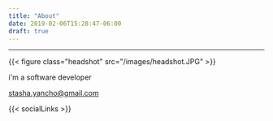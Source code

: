 ```yaml
---
title: "About"
date: 2019-02-06T15:28:47-06:00
draft: true
---
```


---

<!-- ![me](/images/headshot.JPG) -->
{{< figure class="headshot" src="/images/headshot.JPG" >}}

i'm a software developer


stasha.yancho@gmail.com

{{< socialLinks >}}
